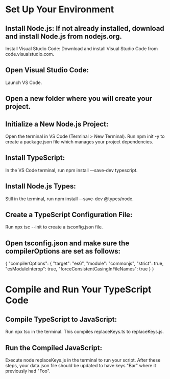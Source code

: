 # Set Up Your Environment
## Install Node.js: If not already installed, download and install Node.js from nodejs.org.
Install Visual Studio Code: Download and install Visual Studio Code from code.visualstudio.com.
## Open Visual Studio Code:
Launch VS Code.
## Open a new folder where you will create your project.
## Initialize a New Node.js Project:
Open the terminal in VS Code (Terminal > New Terminal).
Run npm init -y to create a package.json file which manages your project dependencies.
## Install TypeScript:
In the VS Code terminal, run npm install --save-dev typescript.
## Install Node.js Types:
Still in the terminal, run npm install --save-dev @types/node.
## Create a TypeScript Configuration File:
Run npx tsc --init to create a tsconfig.json file.
## Open tsconfig.json and make sure the compilerOptions are set as follows:
{
  "compilerOptions": {
    "target": "es6",
    "module": "commonjs",
    "strict": true,
    "esModuleInterop": true,
    "forceConsistentCasingInFileNames": true
  }
}

# Compile and Run Your TypeScript Code
## Compile TypeScript to JavaScript:
Run npx tsc in the terminal. This compiles replaceKeys.ts to replaceKeys.js.
## Run the Compiled JavaScript:
Execute node replaceKeys.js in the terminal to run your script.
After these steps, your data.json file should be updated to have keys "Bar" where it previously had "Foo".
